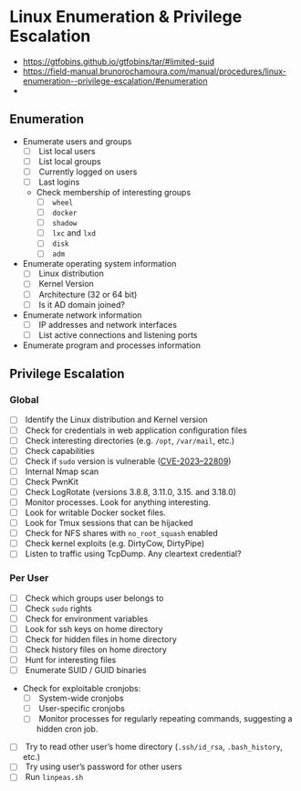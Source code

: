 # Linux Enumeration & Privilege Escalation
- https://gtfobins.github.io/gtfobins/tar/#limited-suid
- https://field-manual.brunorochamoura.com/manual/procedures/linux-enumeration--privilege-escalation/#enumeration
- 
## Enumeration

- Enumerate users and groups
    - [ ]  List local users
    - [ ]  List local groups
    - [ ]  Currently logged on users
    - [ ]  Last logins
    - Check membership of interesting groups
        - [ ]  `wheel`
        - [ ]  `docker`
        - [ ]  `shadow`
        - [ ]  `lxc` and `lxd`
        - [ ]  `disk`
        - [ ]  `adm`
- Enumerate operating system information
    - [ ]  Linux distribution
    - [ ]  Kernel Version
    - [ ]  Architecture (32 or 64 bit)
    - [ ]  Is it AD domain joined?
- Enumerate network information
    - [ ]  IP addresses and network interfaces
    - [ ]  List active connections and listening ports
- Enumerate program and processes information

## Privilege Escalation [](https://field-manual.brunorochamoura.com/manual/procedures/linux-enumeration--privilege-escalation/#privilege-escalation)

### Global [](https://field-manual.brunorochamoura.com/manual/procedures/linux-enumeration--privilege-escalation/#global)

- [ ]  Identify the Linux distribution and Kernel version
- [ ]  Check for credentials in web application configuration files
- [ ]  Check interesting directories (e.g. `/opt`, `/var/mail`, etc.)
- [ ]  Check capabilities
- [ ]  Check if `sudo` version is vulnerable ([CVE-2023–22809](https://cve.mitre.org/cgi-bin/cvename.cgi?name=CVE-2023-22809))
- [ ]  Internal Nmap scan
- [ ]  Check PwnKit
- [ ]  Check LogRotate (versions 3.8.8, 3.11.0, 3.15. and 3.18.0)
- [ ]  Monitor processes. Look for anything interesting.
- [ ]  Look for writable Docker socket files.
- [ ]  Look for Tmux sessions that can be hijacked
- [ ]  Check for NFS shares with `no_root_squash` enabled
- [ ]  Check kernel exploits (e.g. DirtyCow, DirtyPipe)
- [ ]  Listen to traffic using TcpDump. Any cleartext credential?

### Per User [](https://field-manual.brunorochamoura.com/manual/procedures/linux-enumeration--privilege-escalation/#per-user)

- [ ]  Check which groups user belongs to
- [ ]  Check `sudo` rights
- [ ]  Check for environment variables
- [ ]  Look for ssh keys on home directory
- [ ]  Check for hidden files in home directory
- [ ]  Check history files on home directory
- [ ]  Hunt for interesting files
- [ ]  Enumerate SUID / GUID binaries
- Check for exploitable cronjobs:
    - [ ]  System-wide cronjobs
    - [ ]  User-specific cronjobs
    - [ ]  Monitor processes for regularly repeating commands, suggesting a hidden cron job.
- [ ]  Try to read other user’s home directory (`.ssh/id_rsa`, `.bash_history`, etc.)
- [ ]  Try using user’s password for other users
- [ ]  Run `linpeas.sh`